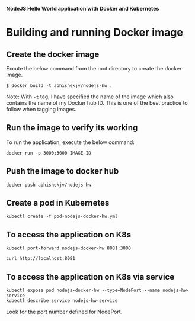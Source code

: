 **NodeJS Hello World application with Docker and Kubernetes**

# Building and running Docker image

## Create the docker image
Excute the below command from the root directory to create the docker image.

```
$ docker build -t abhishekjv/nodejs-hw .
```
Note: With ``` -t ``` tag, I have specified the name of the image which also contains the name of my Docker hub ID. This is one of the best practice to follow when tagging images. 

## Run the image to verify its working
To run the application, execute the below command:
```
docker run -p 3000:3000 IMAGE-ID
```

## Push the image to docker hub
```
docker push abhishekjv/nodejs-hw
```

## Create a pod in Kubernetes
```
kubectl create -f pod-nodejs-docker-hw.yml
```

## To access the application on K8s
```
kubectl port-forward nodejs-docker-hw 8081:3000

curl http://localhost:8081
```

## To access the application on K8s via service
```
kubectl expose pod nodejs-docker-hw --type=NodePort --name nodejs-hw-service
kubectl describe service nodejs-hw-service
```
Look for the port number defined for NodePort.
